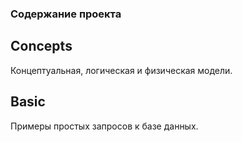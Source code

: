 ### Содержание проекта

## Concepts
Концептуальная, логическая и физическая модели.

## Basic 
Примеры простых запросов к базе данных.
